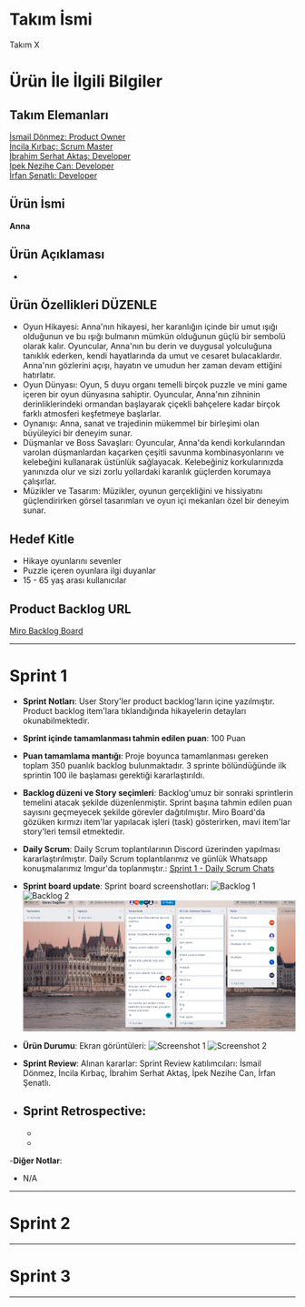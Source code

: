 # **Takım İsmi**

Takım X

# Ürün İle İlgili Bilgiler

## Takım Elemanları

[İsmail Dönmez: Product Owner](https://www.linkedin.com/in/ismail-dz/) <br/> [İncila Kırbaç: Scrum Master](https://www.linkedin.com/in/incila-kirbac/) <br/> [İbrahim Serhat Aktaş: Developer](https://www.linkedin.com/in/ibrahim-serhat-aktas/) <br/> [İpek Nezihe Can: Developer](https://www.linkedin.com/in/ipek-nezihe-can/) <br/> [İrfan Şenatlı: Developer](https://www.linkedin.com/in/irfan-%C5%9Fenatl%C4%B1-7a3963249/)

## Ürün İsmi

**Anna**

## Ürün Açıklaması

- 

## Ürün Özellikleri DÜZENLE

- Oyun Hikayesi: Anna'nın hikayesi, her karanlığın içinde bir umut ışığı olduğunun ve bu ışığı bulmanın mümkün olduğunun güçlü bir sembolü olarak kalır. Oyuncular, Anna'nın bu derin ve duygusal yolculuğuna tanıklık ederken, kendi hayatlarında da umut ve cesaret bulacaklardır. Anna'nın gözlerini açışı, hayatın ve umudun her zaman devam ettiğini hatırlatır.
- Oyun Dünyası: Oyun, 5 duyu organı temelli birçok puzzle ve mini game içeren bir oyun dünyasına sahiptir. Oyuncular, Anna'nın zihninin derinliklerindeki ormandan başlayarak çiçekli bahçelere kadar birçok farklı atmosferi keşfetmeye başlarlar.
- Oynanışı: Anna, sanat ve trajedinin mükemmel bir birleşimi olan büyüleyici bir deneyim sunar.
- Düşmanlar ve Boss Savaşları: Oyuncular, Anna'da kendi korkularından varolan düşmanlardan kaçarken çeşitli savunma kombinasyonlarını ve kelebeğini kullanarak üstünlük sağlayacak. Kelebeğiniz korkularınızda yanınızda olur ve sizi zorlu yollardaki karanlık güçlerden korumaya çalışırlar.
- Müzikler ve Tasarım: Müzikler, oyunun gerçekliğini ve hissiyatını güçlendirirken görsel tasarımları ve oyun içi mekanları özel bir deneyim sunar.

## Hedef Kitle

- Hikaye oyunlarını sevenler
- Puzzle içeren oyunlara ilgi duyanlar
- 15 - 65 yaş arası kullanıcılar

## Product Backlog URL

[Miro Backlog Board](https://miro.com/app/board/uXjVK7yGtNA=/)

---

# Sprint 1

- **Sprint Notları**: User Story'ler product backlog'ların içine yazılmıştır. Product backlog item'lara tıklandığında hikayelerin detayları okunabilmektedir.

- **Sprint içinde tamamlanması tahmin edilen puan**: 100 Puan

- **Puan tamamlama mantığı**: Proje boyunca tamamlanması gereken toplam 350 puanlık backlog bulunmaktadır. 3 sprinte bölündüğünde ilk sprintin 100 ile başlaması gerektiği kararlaştırıldı.

- **Backlog düzeni ve Story seçimleri**: Backlog'umuz bir sonraki sprintlerin temelini atacak şekilde düzenlenmiştir. Sprint başına tahmin edilen puan sayısını geçmeyecek şekilde görevler dağıtılmıştır. Miro Board'da gözüken kırmızı item'lar yapılacak işleri (task) gösterirken, mavi item'lar story'leri temsil etmektedir.

- **Daily Scrum**: Daily Scrum toplantılarının Discord üzerinden yapılması kararlaştırılmıştır. Daily Scrum toplantılarımız ve günlük Whatsapp konuşmalarımız Imgur'da toplanmıştır.: [Sprint 1 - Daily Scrum Chats](https://imgur.com/a/daily-scrum-chats-1-VpkQl6x)

- **Sprint board update**: Sprint board screenshotları: 
![Backlog 1](https://raw.githubusercontent.com/OyunveUygulamaAkademisi/BootcampScrumTemplate/main/ProjectManagement/Sprint1Documents/backlog1.png) 
![Backlog 2](https://raw.githubusercontent.com/OyunveUygulamaAkademisi/BootcampScrumTemplate/main/ProjectManagement/Sprint1Documents/backlog2.png) 
![Backlog 3](https://raw.githubusercontent.com/OyunveUygulamaAkademisi/BootcampScrumTemplate/main/ProjectManagement/Sprint1Documents/backlog3.png)

- **Ürün Durumu**: Ekran görüntüleri:
  ![Screenshot 1](-)
  ![Screenshot 2](-)

- **Sprint Review**: 
Alınan kararlar:
Sprint Review katılımcıları: İsmail Dönmez, İncila Kırbaç, İbrahim Serhat Aktaş, İpek Nezihe Can, İrfan Şenatlı.

- **Sprint Retrospective:**
  - 
  - 
  - 

-**Diğer Notlar**:
- N/A

---

# Sprint 2


---

# Sprint 3

---
  
